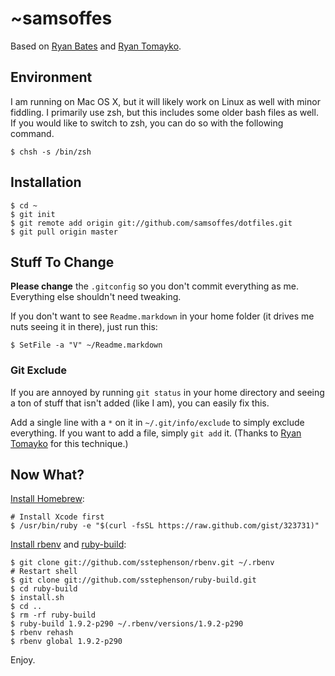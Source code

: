 # ~samsoffes

Based on [Ryan Bates](http://github.com/ryanb/dotfiles) and [Ryan Tomayko](http://github.com/rtomayko/dotfiles).

## Environment

I am running on Mac OS X, but it will likely work on Linux as well with minor fiddling. I primarily use zsh, but this includes some older bash files as well. If you would like to switch to zsh, you can do so with the following command.

    $ chsh -s /bin/zsh

## Installation

    $ cd ~
    $ git init
    $ git remote add origin git://github.com/samsoffes/dotfiles.git
    $ git pull origin master

## Stuff To Change

**Please change** the `.gitconfig` so you don't commit everything as me. Everything else shouldn't need tweaking.

If you don't want to see `Readme.markdown` in your home folder (it drives me nuts seeing it in there), just run this:

    $ SetFile -a "V" ~/Readme.markdown

### Git Exclude

If you are annoyed by running `git status` in your home directory and seeing a ton of stuff that isn't added (like I am), you can easily fix this.

Add a single line with a `*` on it in `~/.git/info/exclude` to simply exclude everything. If you want to add a file, simply `git add` it. (Thanks to [Ryan Tomayko](http://github.com/rtomayko/dotfiles) for this technique.)

## Now What?

[Install Homebrew](https://github.com/mxcl/homebrew/wiki/installation):

    # Install Xcode first
    $ /usr/bin/ruby -e "$(curl -fsSL https://raw.github.com/gist/323731)"

[Install rbenv](https://github.com/sstephenson/rbenv#section_2) and [ruby-build](https://github.com/sstephenson/ruby-build):

    $ git clone git://github.com/sstephenson/rbenv.git ~/.rbenv
    # Restart shell
    $ git clone git://github.com/sstephenson/ruby-build.git
    $ cd ruby-build
    $ install.sh
    $ cd ..
    $ rm -rf ruby-build
    $ ruby-build 1.9.2-p290 ~/.rbenv/versions/1.9.2-p290
    $ rbenv rehash
    $ rbenv global 1.9.2-p290

Enjoy.
